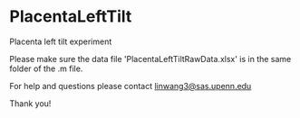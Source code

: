 # PlacentaLeftTilt
Placenta left tilt experiment 

Please make sure the data file 'PlacentaLeftTiltRawData.xlsx' is in the same folder of the .m file.

For help and questions please contact linwang3@sas.upenn.edu

Thank you!
